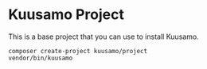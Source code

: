 Kuusamo Project
===============

This is a base project that you can use to install Kuusamo.

    composer create-project kuusamo/project
    vendor/bin/kuusamo
